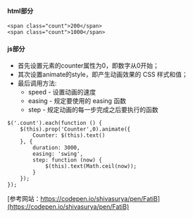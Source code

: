 #### html部分

```
<span class="count">200</span>
<span class="count">1000</span>
```

#### js部分
+ 首先设置元素的counter属性为0，即数字从0开始；
+ 其次设置animate的style，即产生动画效果的 CSS 样式和值；
+ 最后调用方法:
  - speed - 设置动画的速度
  - easing - 规定要使用的 easing 函数
  - step - 规定动画的每一步完成之后要执行的函数
```
$('.count').each(function () {
    $(this).prop('Counter',0).animate({
        Counter: $(this).text()
    }, {
        duration: 3000,
        easing: 'swing',
        step: function (now) {
            $(this).text(Math.ceil(now));
        }
    });
});
```
[参考网站：https://codepen.io/shivasurya/pen/FatiB](https://codepen.io/shivasurya/pen/FatiB)
